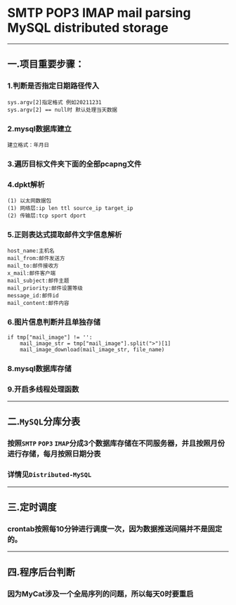 # SMTP POP3 IMAP mail parsing MySQL distributed storage
****
## 一.项目重要步骤：
### 1.判断是否指定日期路径传入
    sys.argv[2]指定格式 例如20211231
    sys.argv[2] == null时 默认处理当天数据
### 2.mysql数据库建立
    建立格式：年月日
### 3.遍历目标文件夹下面的全部pcapng文件
### 4.dpkt解析
    (1) 以太网数据包
    (1) 网络层:ip len ttl source_ip target_ip
    (2) 传输层:tcp sport dport
### 5.正则表达式提取邮件文字信息解析
    host_name:主机名
    mail_from:邮件发送方
    mail_to:邮件接收方
    x_mail:邮件客户端
    mail_subject:邮件主题
    mail_priority:邮件设置等级
    message_id:邮件id
    mail_content:邮件内容
### 6.图片信息判断并且单独存储
    if tmp["mail_image"] != '':
        mail_image_str = tmp["mail_image"].split(">")[1]
        mail_image_download(mail_image_str, file_name)
### 8.mysql数据库存储
### 9.开启多线程处理函数
****
## 二.`MySQL`分库分表
### 按照`SMTP` `POP3` `IMAP`分成3个数据库存储在不同服务器，并且按照月份进行存储，每月按照日期分表
### 详情见`Distributed-MySQL`
****
## 三.定时调度
### crontab按照每10分钟进行调度一次，因为数据推送间隔并不是固定的。
****
## 四.程序后台判断
### 因为MyCat涉及一个全局序列的问题，所以每天0时要重启
